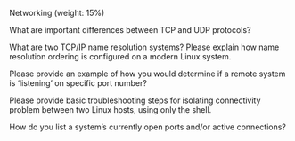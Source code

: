 Networking (weight: 15%)

What are important differences between TCP and UDP protocols?

What are two TCP/IP name resolution systems?  Please explain how name resolution ordering is configured on a modern Linux system.
 
Please provide an example of how you would determine if a remote system is ‘listening’ on specific port number?

Please provide basic troubleshooting steps for isolating connectivity problem between two Linux hosts, using only the shell. 

How do you list a system’s currently open ports and/or active connections?